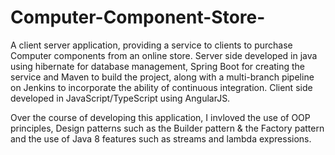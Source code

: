 # Computer-Component-Store-
A client server application, providing a service to clients to purchase Computer components from an online store. Server side developed in java using hibernate for database management, Spring Boot for creating the service and Maven to build the project, along with a multi-branch pipeline on Jenkins to incorporate the ability of continuous integration. Client side developed in JavaScript/TypeScript using AngularJS.

Over the course of developing this application, I invloved the use of OOP principles, Design patterns such as the Builder pattern & the Factory pattern and the use of Java 8 features such as streams and lambda expressions.
